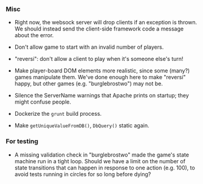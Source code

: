 ### Misc

- Right now, the websock server will drop clients if an exception is
  thrown.  We should instead send the client-side framework code a
  message about the error.

- Don't allow game to start with an invalid number of players.

- "reversi": don't allow a client to play when it's someone else's
  turn!

- Make player-board DOM elements more realistic, since some (many?)
  games manipulate them.  We've done enough here to make "reversi"
  happy, but other games (e.g. "burglebrostwo") may not be.

- Silence the ServerName warnings that Apache prints on startup; they
  might confuse people.

- Dockerize the `grunt` build process.

- Make `getUniqueValueFromDB()`, `DbQuery()` static again.

### For testing

- A missing validation check in "burglebrostwo" made the game's state
  machine run in a tight loop.  Should we have a limit on the number
  of state transitions that can happen in response to one action
  (e.g. 100), to avoid tests running in circles for so long before
  dying?
